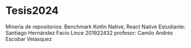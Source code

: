 # Tesis2024
Mineria de repositorios: Benchmark Kotlin Native, React Native
Estudiante: Santiago Hernández Facio Lince 201922432
profesor: Camilo Andrés Escobar Velasquez
